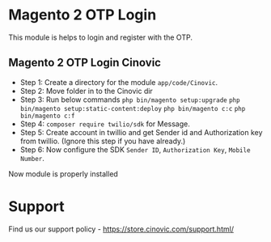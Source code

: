 # Magento 2 OTP Login

This module is helps to login and register with the OTP.

## Magento 2 OTP Login Cinovic

- Step 1: Create a directory for the module `app/code/Cinovic`.
- Step 2: Move folder in to the Cinovic dir
- Step 3: Run below commands
    `php bin/magento setup:upgrade`
    `php bin/magento setup:static-content:deploy`
    `php bin/magento c:c`
    `php bin/magento c:f`
- Step 4: `composer require twilio/sdk` for Message.
- Step 5: Create account in twillio and get Sender id and Authorization key from twillio. (Ignore this step if you have already.)
- Step 6: Now configure the SDK `Sender ID`, `Authorization Key`, `Mobile Number`.

Now module is properly installed

# Support

Find us our support policy - https://store.cinovic.com/support.html/
